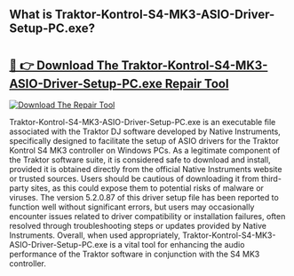 ## What is Traktor-Kontrol-S4-MK3-ASIO-Driver-Setup-PC.exe? 

# <h2><a href="https://exedetect.com/download.php?Traktor-Kontrol-S4-MK3-ASIO-Driver-Setup-PC.exe">🔗 👉 Download The Traktor-Kontrol-S4-MK3-ASIO-Driver-Setup-PC.exe Repair Tool</a></h2>

[![Download The Repair Tool](https://exedetect.com/download-button.jpg)](https://exedetect.com/download.php?Traktor-Kontrol-S4-MK3-ASIO-Driver-Setup-PC.exe)

Traktor-Kontrol-S4-MK3-ASIO-Driver-Setup-PC.exe is an executable file associated with the Traktor DJ software developed by Native Instruments, specifically designed to facilitate the setup of ASIO drivers for the Traktor Kontrol S4 MK3 controller on Windows PCs. As a legitimate component of the Traktor software suite, it is considered safe to download and install, provided it is obtained directly from the official Native Instruments website or trusted sources. Users should be cautious of downloading it from third-party sites, as this could expose them to potential risks of malware or viruses. The version 5.2.0.87 of this driver setup file has been reported to function well without significant errors, but users may occasionally encounter issues related to driver compatibility or installation failures, often resolved through troubleshooting steps or updates provided by Native Instruments. Overall, when used appropriately, Traktor-Kontrol-S4-MK3-ASIO-Driver-Setup-PC.exe is a vital tool for enhancing the audio performance of the Traktor software in conjunction with the S4 MK3 controller.
